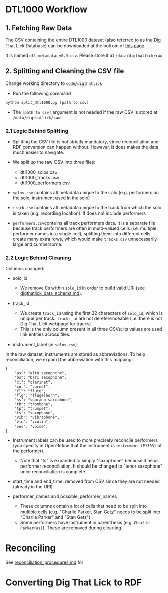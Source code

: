 # DTL1000 Workflow

## 1. Fetching Raw Data

The CSV containing the entire DTL1000 dataset (also referred to as the Dig That Lick Database) can be downloaded at the bottom of [this page](https://dig-that-lick.hfm-weimar.de/similarity_search/documentation).

It is named `dtl_metadata_v0.9.csv`. Please store it at `/data/digthatlick/raw`

## 2. Splitting and Cleaning the CSV file

Change working directory to `code/digthatlick`

- Run the following command

```python
python split_dtl1000.py [path to csv]
```

- The `[path to csv]` argument is not needed if the raw CSV is stored at `/data/digthatlick/raw`

### 2.1 Logic Behind Splitting

- Splitting the CSV file is not strictly mandatory, since reconciliation and RDF conversion can happen without. However, it does makes the data much easier to navigate.

- We split up the raw CSV into three files:

  - dtl1000_solos.csv
  - dtl1000_tracks.csv
  - dtl1000_performers.csv

- `solos.csv` contains all metadata unique to the solo (e.g. performers on the solo, instrument used in the solo)
- `track.csv` contains all metadata unique to the track from which the solo is taken (e.g. recording location). It does not include performers
- `performers.csv`contains all track performers data. It is a separate file because track performers are often in multi-valued cells (i.e. multiple performer names in a single cell), splitting them into different cells create many extra rows, which would make `tracks.csv` unnecessarily large and cumbersome.

### 2.2 Logic Behind Cleaning

Columns changed:

- solo_id
  - We remove 0s within `solo_id` in order to build valid URI (see [digthatlick_data_schema.md](./digthatlick_data_schema.md)).

- track_id
    - We create `track_id` using the first 32 characters of `solo_id`, which is unique per track. `tracks_id` are not dereferenceable (i.e. there is not Dig That Lick webpage for tracks)
    - This is the only column present in all three CSVs; its values are used link entities across files.


- instrument_label (in `solos.csv`)

In the raw dataset, instruments are stored as abbreviations. To help reconciliation, we expand the abbreviation with this mapping:

```
{
    "as": "alto saxophone",
    "bs": "bari saxophone",
    "cl": "clarinet",
    "cor": "cornet",
    "fl": "flute",
    "flg": "flugelhorn",
    "ss": "soprano saxophone",
    "tb": "trombone",
    "tp": "trumpet",
    "ts": "saxophone",
    "vib": "vibraphone",
    "vln": "violin",
    "voc": "voice",
}
```

- Instrument labels can be used to more precisely reconcile performers (you specify in OpenRefine that the instrument is `instrument (P1303)` of the performer). 

    - Note that "ts" is expanded to simply "saxophone" because it helps performer reconciliation. It should be changed to "tenor saxophone" once reconciliation is complete.

- start_time and end_time: removed from CSV since they are not needed (already in the URI)

- performer_names and possible_performer_names
    - These columns contain a lot of cells that need to be split into multiple cells (e.g. "Charlie Parker, Stan Getz" needs to be split into "Charlie Parker" and "Stan Getz")
    - Some performers have instrument in parenthesis (e.g. `Charlie Parker(as)`). These are removed during cleaning.


# Reconciling

See [reconciliation_procedures.md](./reconciliation_procedures.md) for

# Converting Dig That Lick to RDF


